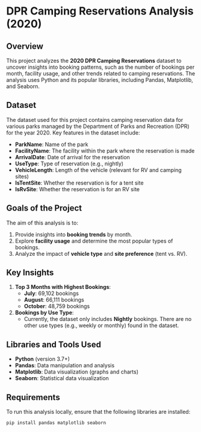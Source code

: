 # DPR Camping Reservations Analysis (2020)

## Overview
This project analyzes the **2020 DPR Camping Reservations** dataset to uncover insights into booking patterns, such as the number of bookings per month, facility usage, and other trends related to camping reservations. The analysis uses Python and its popular libraries, including Pandas, Matplotlib, and Seaborn.

## Dataset
The dataset used for this project contains camping reservation data for various parks managed by the Department of Parks and Recreation (DPR) for the year 2020. Key features in the dataset include:
- **ParkName**: Name of the park
- **FacilityName**: The facility within the park where the reservation is made
- **ArrivalDate**: Date of arrival for the reservation
- **UseType**: Type of reservation (e.g., nightly)
- **VehicleLength**: Length of the vehicle (relevant for RV and camping sites)
- **IsTentSite**: Whether the reservation is for a tent site
- **IsRvSite**: Whether the reservation is for an RV site

## Goals of the Project
The aim of this analysis is to:
1. Provide insights into **booking trends** by month.
2. Explore **facility usage** and determine the most popular types of bookings.
3. Analyze the impact of **vehicle type** and **site preference** (tent vs. RV).

## Key Insights
1. **Top 3 Months with Highest Bookings**:
   - **July**: 69,102 bookings
   - **August**: 66,111 bookings
   - **October**: 48,759 bookings
2. **Bookings by Use Type**:
   - Currently, the dataset only includes **Nightly** bookings. There are no other use types (e.g., weekly or monthly) found in the dataset.
   
## Libraries and Tools Used
- **Python** (version 3.7+)
- **Pandas**: Data manipulation and analysis
- **Matplotlib**: Data visualization (graphs and charts)
- **Seaborn**: Statistical data visualization

## Requirements
To run this analysis locally, ensure that the following libraries are installed:
```bash
pip install pandas matplotlib seaborn
